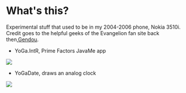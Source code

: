 # What's this?

Experimental stuff that used to be in my 2004-2006 phone, Nokia 3510i.
Credit goes to the helpful geeks of the Evangelion fan site back then,[Gendou](http://gendou.com/forum/search.php?name=yoga).


+ YoGa.IntR, Prime Factors JavaMe app

[![](http://img.youtube.com/vi/X1avQbot-KE/0.jpg)](http://www.youtube.com/watch?v=X1avQbot-KE "YoGa.IntR: Prime Factors JavaMe app on Nokia 3510i")

+ YoGaDate, draws an analog clock

[![](http://img.youtube.com/vi/ZNDyaMEbAHI/0.jpg)](http://www.youtube.com/watch?v=ZNDyaMEbAHI "YoGaDate: Java ME app that draws an analog clock on Nokia 3510i")